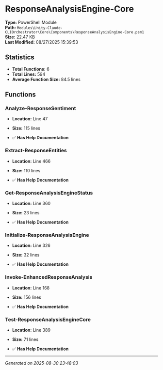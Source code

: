 # ResponseAnalysisEngine-Core

**Type:** PowerShell Module  
**Path:** `Modules\Unity-Claude-CLIOrchestrator\Core\Components\ResponseAnalysisEngine-Core.psm1`  
**Size:** 22.47 KB  
**Last Modified:** 08/27/2025 15:39:53  

## Statistics

- **Total Functions:** 6
- **Total Lines:** 594
- **Average Function Size:** 84.5 lines

## Functions


### Analyze-ResponseSentiment

- **Location:** Line 47
- **Size:** 115 lines

- ✅ **Has Help Documentation** 
### Extract-ResponseEntities

- **Location:** Line 466
- **Size:** 110 lines

- ✅ **Has Help Documentation** 
### Get-ResponseAnalysisEngineStatus

- **Location:** Line 360
- **Size:** 23 lines

- ✅ **Has Help Documentation** 
### Initialize-ResponseAnalysisEngine

- **Location:** Line 326
- **Size:** 32 lines

- ✅ **Has Help Documentation** 
### Invoke-EnhancedResponseAnalysis

- **Location:** Line 168
- **Size:** 156 lines

- ✅ **Has Help Documentation** 
### Test-ResponseAnalysisEngineCore

- **Location:** Line 389
- **Size:** 71 lines

- ✅ **Has Help Documentation**

---
*Generated on 2025-08-30 23:48:03*
